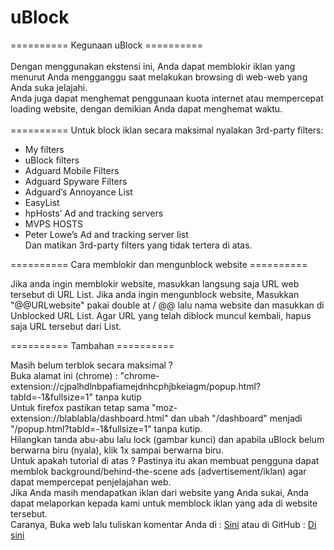 # uBlock
========== Kegunaan uBlock ==========<br><br>
Dengan menggunakan ekstensi ini, Anda dapat memblokir iklan yang menurut Anda mengganggu saat melakukan browsing di web-web yang Anda suka jelajahi.<br>
Anda juga dapat menghemat penggunaan kuota internet atau mempercepat loading website, dengan demikian Anda dapat menghemat waktu.<br>
<br>
========== Untuk block iklan secara maksimal nyalakan 3rd-party filters:

- My filters<br>
- uBlock filters<br>
- Adguard Mobile Filters<br>
- Adguard Spyware Filters<br>
- Adguard’s Annoyance List<br>
- EasyList<br>
- hpHosts’ Ad and tracking servers<br>
- MVPS HOSTS<br>
- Peter Lowe’s Ad and tracking server list<br>
Dan matikan 3rd-party filters yang tidak tertera di atas.

========== Cara memblokir dan mengunblock website ==========

Jika anda ingin memblokir website, masukkan langsung saja URL web tersebut di URL List.
Jika anda ingin mengunblock website, Masukkan "@@URLwebsite" pakai double at / @@ lalu nama website dan masukkan di Unblocked URL List.
Agar URL yang telah diblock muncul kembali, hapus saja URL tersebut dari List.

========== Tambahan ==========

Masih belum terblok secara maksimal ?<br>
Buka alamat ini (chrome) : "chrome-extension://cjpalhdlnbpafiamejdnhcphjbkeiagm/popup.html?tabId=-1&fullsize=1" tanpa kutip<br>
Untuk firefox pastikan tetap sama "moz-extension://blablabla/dashboard.html" dan ubah "/dashboard" menjadi "/popup.html?tabId=-1&fullsize=1" tanpa kutip.<br>
Hilangkan tanda abu-abu lalu lock (gambar kunci) dan apabila uBlock belum berwarna biru (nyala), klik 1x sampai berwarna biru.<br>
Untuk apakah tutorial di atas ? Pastinya itu akan membuat pengguna dapat memblok background/behind-the-scene ads (advertisement/iklan) agar dapat mempercepat penjelajahan web.<br>
Jika Anda masih mendapatkan iklan dari website yang Anda sukai, Anda dapat melaporkan kepada kami untuk memblock iklan yang ada di website tersebut.<br>
Caranya, Buka web lalu tuliskan komentar Anda di : <a href="https://blogforhelpyou.blogspot.co.id/2017/12/uBlockfiltersIndonesia.html">Sini</a> atau di GitHub : <a href="https://github.com/Hakame-kun/uBlock/issues">Di sini</a>
